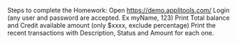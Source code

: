 Steps to complete the Homework:
Open https://demo.applitools.com/
Login (any user and password are accepted. Ex myName, 123)
Print Total balance and Credit available amount (only $xxxx, exclude percentage)
Print the recent transactions with Description, Status and Amount for each one.